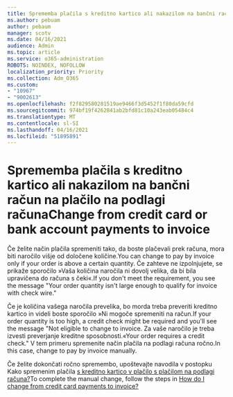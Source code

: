 ```yaml
---
title: Sprememba plačila s kreditno kartico ali nakazilom na bančni račun na plačilo na podlagi računa
ms.author: pebuam
author: pebaum
manager: scotv
ms.date: 04/16/2021
audience: Admin
ms.topic: article
ms.service: o365-administration
ROBOTS: NOINDEX, NOFOLLOW
localization_priority: Priority
ms.collection: Adm_O365
ms.custom:
- "10967"
- "9002613"
ms.openlocfilehash: f2f829580281519ae9466f3d5452f1f80da59cfd
ms.sourcegitcommit: 974bf19f4262841ab2bfd81c10a243eab05484c4
ms.translationtype: MT
ms.contentlocale: sl-SI
ms.lasthandoff: 04/16/2021
ms.locfileid: "51895891"
---
```

# <a name="change-from-credit-card-or-bank-account-payments-to-invoice"></a><span data-ttu-id="3495b-102">Sprememba plačila s kreditno kartico ali nakazilom na bančni račun na plačilo na podlagi računa</span><span class="sxs-lookup"><span data-stu-id="3495b-102">Change from credit card or bank account payments to invoice</span></span>

<span data-ttu-id="3495b-103">Če želite način plačila spremeniti tako, da boste plačevali prek računa, mora biti naročilo višje od določene količine.</span><span class="sxs-lookup"><span data-stu-id="3495b-103">You can change to pay by invoice only if your order is above a certain quantity.</span></span> <span data-ttu-id="3495b-104">Če zahteve ne izpolnjujete, se prikaže sporočilo »Vaša količina naročila ni dovolj velika, da bi bila upravičena do računa s čeki«.</span><span class="sxs-lookup"><span data-stu-id="3495b-104">If you don't meet the requirement, you see the message "Your order quantity isn't large enough to qualify for invoice with check wire."</span></span> 

<span data-ttu-id="3495b-105">Če je količina vašega naročila prevelika, bo morda treba preveriti kreditno kartico in videli boste sporočilo »Ni mogoče spremeniti na račun.</span><span class="sxs-lookup"><span data-stu-id="3495b-105">If your order quantity is too high, a credit check might be required and you'll see the message "Not eligible to change to invoice.</span></span> <span data-ttu-id="3495b-106">Za vaše naročilo je treba izvesti preverjanje kreditne sposobnosti.«</span><span class="sxs-lookup"><span data-stu-id="3495b-106">Your order requires a credit check."</span></span> <span data-ttu-id="3495b-107">V tem primeru spremenite način plačila na podlagi računa ročno.</span><span class="sxs-lookup"><span data-stu-id="3495b-107">In this case, change to pay by invoice manually.</span></span> 

<span data-ttu-id="3495b-108">Če želite dokončati ročno spremembo, upoštevajte navodila v postopku Kako spremenim plačila [s kreditno kartico v plačilo s plačilom na podlagi računa?](https://docs.microsoft.com/alchemyinsights/how-do-i-change-from-credit-card-payments-to-invoice)</span><span class="sxs-lookup"><span data-stu-id="3495b-108">To complete the manual change, follow the steps in [How do I change from credit card payments to invoice?](https://docs.microsoft.com/alchemyinsights/how-do-i-change-from-credit-card-payments-to-invoice)</span></span>